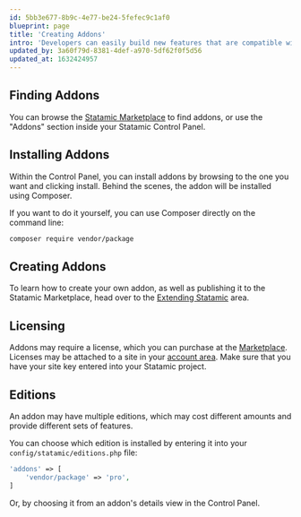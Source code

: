 ```yaml
---
id: 5bb3e677-8b9c-4e77-be24-5fefec9c1af0
blueprint: page
title: 'Creating Addons'
intro: 'Developers can easily build new features that are compatible with everyone’s Statamic installations. Addons can then be easily shared or sold to others to let them extend their Statamic installation.'
updated_by: 3a60f79d-8381-4def-a970-5df62f0f5d56
updated_at: 1632424957
---
```

## Finding Addons

You can browse the [Statamic Marketplace](https://statamic.com/addons) to find addons, or use the "Addons" section inside your Statamic Control Panel.

## Installing Addons

Within the Control Panel, you can install addons by browsing to the one you want and clicking install. Behind the scenes, the addon will be installed using Composer.

If you want to do it yourself, you can use Composer directly on the command line:

``` bash
composer require vendor/package
```

## Creating Addons

To learn how to create your own addon, as well as publishing it to the Statamic Marketplace, head over to the [Extending Statamic](/extending/addons) area.

## Licensing

Addons may require a license, which you can purchase at the [Marketplace](https://statamic.com/marketplace). Licenses may be attached to a site in your [account area](https://statamic.com/account/sites). Make sure that you have your site key entered into your Statamic project.

## Editions

An addon may have multiple editions, which may cost different amounts and provide different sets of features.

You can choose which edition is installed by entering it into your `config/statamic/editions.php` file:

``` php
'addons' => [
    'vendor/package' => 'pro',
]
```

Or, by choosing it from an addon's details view in the Control Panel.